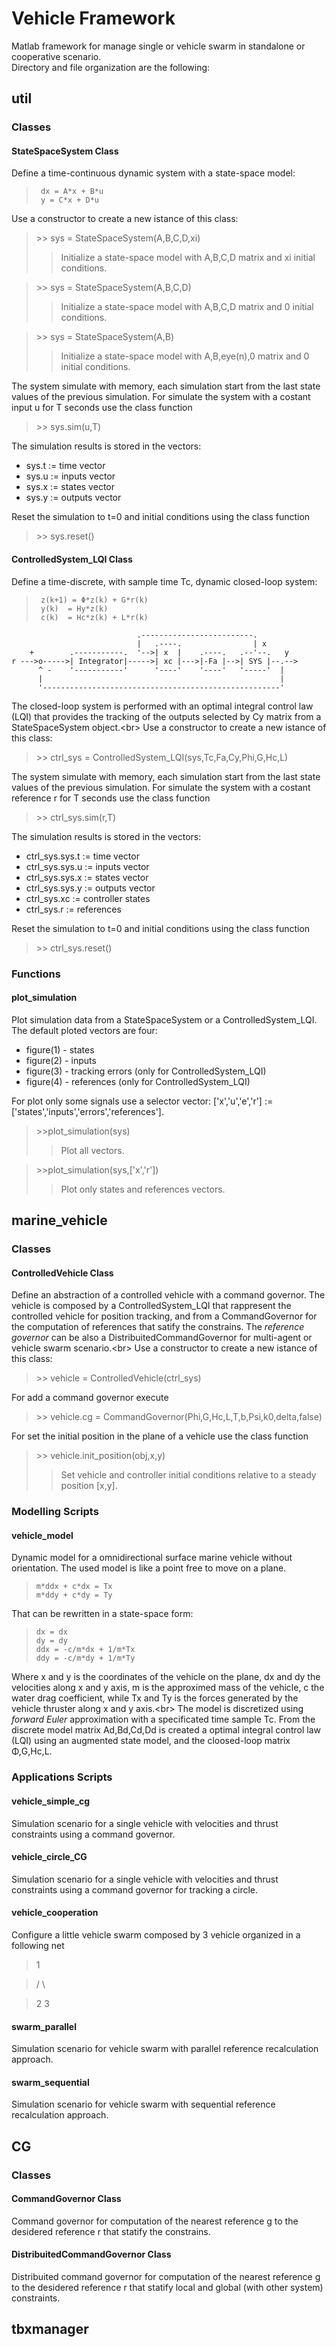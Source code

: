 # Vehicle Framework

Matlab framework for manage single or vehicle swarm in standalone or cooperative scenario.<br/>
Directory and file organization are the following:

## util
### Classes
#### StateSpaceSystem Class
Define a time-continuous dynamic system with a state-space model:
>      dx = A*x + B*u
>      y = C*x + D*u
 
Use a constructor to create a new istance of this class:
> \>\> sys = StateSpaceSystem(A,B,C,D,xi)
>>Initialize a state-space model with A,B,C,D matrix and xi initial conditions.

> \>\> sys = StateSpaceSystem(A,B,C,D)
>>Initialize a state-space model with A,B,C,D matrix and 0 initial conditions.

> \>\> sys = StateSpaceSystem(A,B)
>>Initialize a state-space model with A,B,eye(n),0 matrix and 0 initial conditions.
 
The system simulate with memory, each simulation start from the last state values of the previous simulation. For simulate the system with a costant input u for T seconds use the class function
> \>\> sys.sim(u,T)

The simulation results is stored in the vectors:
* sys.t := time vector
* sys.u := inputs vector
* sys.x := states vector
* sys.y := outputs vector

Reset the simulation to t=0 and initial conditions using the class function
> \>\> sys.reset()

#### ControlledSystem_LQI Class
Define a time-discrete, with sample time Tc, dynamic closed-loop system:
>      z(k+1) = Φ*z(k) + G*r(k)
>      y(k)  = Hy*z(k)
>      c(k)  = Hc*z(k) + L*r(k)

                                .-------------------------.
                                |   .----.                | x
        +        .-----------.  '-->| x  |    .----.   .--'--.   y
    r --->o----->| Integrator|----->| xc |--->|-Fa |-->| SYS |--.-->
          ^ -    '-----------'      '----'    '----'   '-----'  |
          |                                                     |
          '-----------------------------------------------------'
The closed-loop system is performed with an optimal integral control law (LQI) that provides the tracking of the outputs selected by Cy matrix from a StateSpaceSystem object.<br\>
Use a constructor to create a new istance of this class:
> \>\> ctrl_sys = ControlledSystem_LQI(sys,Tc,Fa,Cy,Phi,G,Hc,L)

The system simulate with memory, each simulation start from the last state values of the previous simulation. For simulate the system with a costant reference r for T seconds use the class function
> \>\> ctrl_sys.sim(r,T)

The simulation results is stored in the vectors:
* ctrl_sys.sys.t := time vector
* ctrl_sys.sys.u := inputs vector
* ctrl_sys.sys.x := states vector
* ctrl_sys.sys.y := outputs vector
* ctrl_sys.xc := controller states
* ctrl_sys.r := references

Reset the simulation to t=0 and initial conditions using the class function
> \>\> ctrl_sys.reset() 

### Functions
#### plot_simulation
Plot simulation data from a StateSpaceSystem or a ControlledSystem_LQI. The default ploted vectors are four:
* figure(1) - states
* figure(2) - inputs
* figure(3) - tracking errors (only for ControlledSystem_LQI)
* figure(4) - references (only for ControlledSystem_LQI)

For plot only some signals use a selector vector:
['x','u','e','r'] := ['states','inputs','errors','references'].
> \>\>plot_simulation(sys)
>> Plot all vectors.

> \>\>plot_simulation(sys,['x','r'])
>> Plot only states and references vectors.

## marine_vehicle
### Classes
#### ControlledVehicle Class
Define an abstraction of a controlled vehicle with a command governor. The vehicle is composed by a ControlledSystem_LQI that rappresent the controlled vehicle for position tracking, and from a CommandGovernor for the computation of references that satify the constrains. The *reference governor* can be also a DistribuitedCommandGovernor for multi-agent or vehicle swarm scenario.<br\>
Use a constructor to create a new istance of this class:
> \>\> vehicle = ControlledVehicle(ctrl_sys)

For add a command governor execute
> \>\> vehicle.cg = CommandGovernor(Phi,G,Hc,L,T,b,Psi,k0,delta,false)

For set the initial position in the plane of a vehicle use the class function
> \>\> vehicle.init_position(obj,x,y)
>> Set vehicle and controller initial conditions relative to a steady position [x,y].

### Modelling Scripts
#### vehicle_model
Dynamic model for a omnidirectional surface marine vehicle without orientation. The used model is like a point free to move on a plane.
>     m*ddx + c*dx = Tx
>     m*ddy + c*dy = Ty

That can be rewritten in a state-space form:
>     dx = dx
>     dy = dy
>     ddx = -c/m*dx + 1/m*Tx
>     ddy = -c/m*dy + 1/m*Ty

Where x and y is the coordinates of the vehicle on the plane, dx and dy the velocities along x and y axis, m is the approximed mass of the vehicle, c the water drag coefficient, while Tx and Ty is the forces generated by the vehicle thruster along x and y axis.<br\>
The model is discretized using *forward Euler* approximation with a specificated time sample Tc. From the discrete model matrix Ad,Bd,Cd,Dd is created a optimal integral control law (LQI) using an augmented state model, and the cloosed-loop matrix Φ,G,Hc,L.

### Applications Scripts
#### vehicle_simple_cg
Simulation scenario for a single vehicle with velocities and thrust constraints using a command governor.

#### vehicle_circle_CG
Simulation scenario for a single vehicle with velocities and thrust constraints using a command governor for tracking a circle.

#### vehicle_cooperation
Configure a little vehicle swarm composed by 3 vehicle organized in a following net
>   1

>  / \\

> 2   3

#### swarm_parallel
Simulation scenario for vehicle swarm with parallel reference recalculation approach.

#### swarm_sequential
Simulation scenario for vehicle swarm with sequential reference recalculation approach.

## CG
### Classes
#### CommandGovernor Class
Command governor for computation of the nearest reference g to the desidered reference r that statify the constrains.
#### DistribuitedCommandGovernor Class
Distribuited command governor for computation of the nearest reference g to the desidered reference r that statify local and global (with other system) constraints.

## tbxmanager
